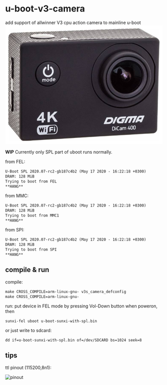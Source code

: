 # u-boot-v3-camera
add support of allwinner V3 cpu action camera to mainline u-boot
![overview](https://github.com/ktkd/u-boot-v3-camera/raw/master/camera.jpg)

**WIP**
Currently only SPL part of uboot runs normally.

from FEL:

```
U-Boot SPL 2020.07-rc2-gb187c4b2 (May 17 2020 - 16:22:18 +0300)
DRAM: 128 MiB
Trying to boot from FEL
**HANG**
```

from MMC:

```
U-Boot SPL 2020.07-rc2-gb187c4b2 (May 17 2020 - 16:22:18 +0300)
DRAM: 128 MiB
Trying to boot from MMC1
**HANG**
```

from SPI:

```
U-Boot SPL 2020.07-rc2-gb187c4b2 (May 17 2020 - 16:22:18 +0300)  
DRAM: 128 MiB
Trying to boot from SPI
**HANG**
```


## compile & run
compile:
```
make CROSS_COMPILE=arm-linux-gnu- v3s_camera_defconfig
make CROSS_COMPILE=arm-linux-gnu- 
```

run:
put device in FEL mode by pressing Vol-Down button when poweron, then
```
sunxi-fel uboot u-boot-sunxi-with-spl.bin
```
  
or just write to sdcard:
```
dd if=u-boot-sunxi-with-spl.bin of=/dev/SDCARD bs=1024 seek=8
```

## tips

ttl pinout (115200,8n1):

![pinout](https://github.com/ktkd/u-boot-v3-camera/raw/master/camera_ttl.jpg)

